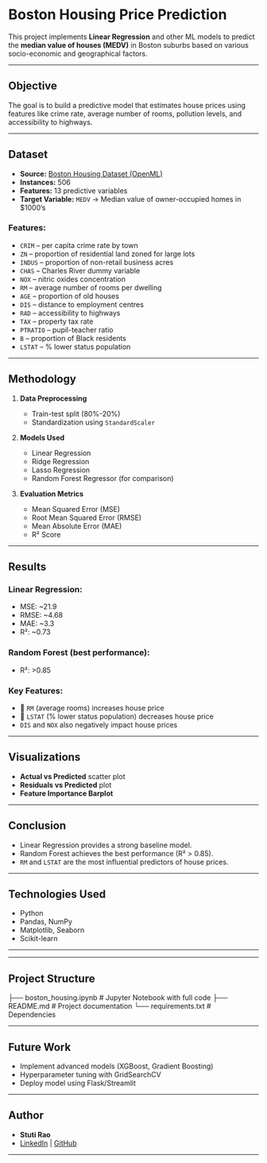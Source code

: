 #  Boston Housing Price Prediction

This project implements **Linear Regression** and other ML models to predict the **median value of houses (MEDV)** in Boston suburbs based on various socio-economic and geographical factors.  

---

##  Objective
The goal is to build a predictive model that estimates house prices using features like crime rate, average number of rooms, pollution levels, and accessibility to highways.  

---

##  Dataset
- **Source:** [Boston Housing Dataset (OpenML)](https://www.openml.org/d/531)  
- **Instances:** 506  
- **Features:** 13 predictive variables  
- **Target Variable:** `MEDV` → Median value of owner-occupied homes in $1000’s  

### Features:
- `CRIM` – per capita crime rate by town  
- `ZN` – proportion of residential land zoned for large lots  
- `INDUS` – proportion of non-retail business acres  
- `CHAS` – Charles River dummy variable  
- `NOX` – nitric oxides concentration  
- `RM` – average number of rooms per dwelling  
- `AGE` – proportion of old houses  
- `DIS` – distance to employment centres  
- `RAD` – accessibility to highways  
- `TAX` – property tax rate  
- `PTRATIO` – pupil-teacher ratio  
- `B` – proportion of Black residents  
- `LSTAT` – % lower status population  

---

##  Methodology
1. **Data Preprocessing**
   - Train-test split (80%-20%)  
   - Standardization using `StandardScaler`  

2. **Models Used**
   - Linear Regression  
   - Ridge Regression  
   - Lasso Regression  
   - Random Forest Regressor (for comparison)  

3. **Evaluation Metrics**
   - Mean Squared Error (MSE)  
   - Root Mean Squared Error (RMSE)  
   - Mean Absolute Error (MAE)  
   - R² Score  

---

##  Results

### Linear Regression:
- MSE: ~21.9  
- RMSE: ~4.68  
- MAE: ~3.3  
- R²: ~0.73  

### Random Forest (best performance):
- R²: >0.85  

### Key Features:
- 🔼 `RM` (average rooms) increases house price  
- 🔽 `LSTAT` (% lower status population) decreases house price  
- `DIS` and `NOX` also negatively impact house prices  

---

##  Visualizations
- **Actual vs Predicted** scatter plot  
- **Residuals vs Predicted** plot  
- **Feature Importance Barplot**  

---

##  Conclusion
- Linear Regression provides a strong baseline model.  
- Random Forest achieves the best performance (R² > 0.85).  
- `RM` and `LSTAT` are the most influential predictors of house prices.  

---

##  Technologies Used
- Python   
- Pandas, NumPy  
- Matplotlib, Seaborn  
- Scikit-learn  

---


---

##  Project Structure
├── boston_housing.ipynb # Jupyter Notebook with full code
├── README.md # Project documentation
└── requirements.txt # Dependencies


---

##  Future Work
- Implement advanced models (XGBoost, Gradient Boosting)  
- Hyperparameter tuning with GridSearchCV  
- Deploy model using Flask/Streamlit  

---

##  Author
- **Stuti Rao**  
- [LinkedIn](www.linkedin.com/in/stuti-rao06) | [GitHub](https://github.com/Stutirao24)  

---
